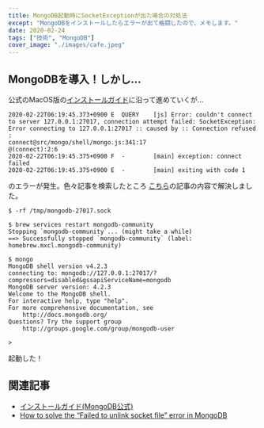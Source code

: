 ```yaml
---
title: MongoDB起動時にSocketExceptionが出た場合の対処法
except: "MongoDBをインストールしたらエラーが出て格闘したので、メモします。"
date: 2020-02-24
tags: ["技術", "MongoDB"]
cover_image: "./images/cafe.jpeg"
---
```


## MongoDBを導入！しかし...

公式のMacOS版の[インストールガイド](https://docs.mongodb.com/manual/tutorial/install-mongodb-on-os-x/)に沿って進めていくが...


```
2020-02-22T06:19:45.373+0900 E  QUERY    [js] Error: couldn't connect to server 127.0.0.1:27017, connection attempt failed: SocketException: Error connecting to 127.0.0.1:27017 :: caused by :: Connection refused :
connect@src/mongo/shell/mongo.js:341:17
@(connect):2:6
2020-02-22T06:19:45.375+0900 F  -        [main] exception: connect failed
2020-02-22T06:19:45.375+0900 E  -        [main] exiting with code 1
```


のエラーが発生。色々記事を検索したところ
[こちら](https://medium.com/@stefanledin/how-to-solve-the-failed-to-unlink-socket-file-error-in-mongodb-d4cd478f8366)の記事の内容で解決しました。



```
$ -rf /tmp/mongodb-27017.sock
```
```
$ brew services restart mongodb-community
Stopping `mongodb-community`... (might take a while)
==> Successfully stopped `mongodb-community` (label: homebrew.mxcl.mongodb-community)
```


```
$ mongo
MongoDB shell version v4.2.3
connecting to: mongodb://127.0.0.1:27017/?compressors=disabled&gssapiServiceName=mongodb
MongoDB server version: 4.2.3
Welcome to the MongoDB shell.
For interactive help, type "help".
For more comprehensive documentation, see
	http://docs.mongodb.org/
Questions? Try the support group
	http://groups.google.com/group/mongodb-user

>

```


起動した！


## 関連記事

- [インストールガイド(MongoDB公式)](https://docs.mongodb.com/manual/tutorial/install-mongodb-on-os-x/)
- [How to solve the “Failed to unlink socket file” error in MongoDB](https://medium.com/@stefanledin/how-to-solve-the-failed-to-unlink-socket-file-error-in-mongodb-d4cd478f8366)
